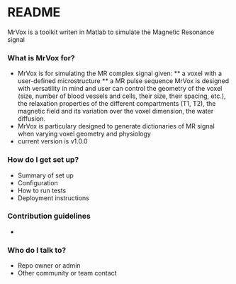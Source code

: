 # README #

MrVox is a toolkit writen in Matlab to simulate the Magnetic Resonance 
signal


### What is MrVox for? ###

* MrVox is for simulating the MR complex signal given: 
** a voxel with a user-defined microstructure
** a MR pulse sequence
MrVox is designed with versatility in mind and user can control the geometry
of the voxel (size, number of blood vessels and cells, their size, their 
spacing, etc.), the relaxation properties of the different compartments 
(T1, T2), the magnetic field and its variation over the voxel dimension,
the water diffusion. 
* MrVox is particulary designed to generate dictionaries of MR signal when
varying voxel geometry and physiology
* current version is v1.0.0

### How do I get set up? ###

* Summary of set up
* Configuration
* How to run tests
* Deployment instructions

### Contribution guidelines ###

* 

### Who do I talk to? ###

* Repo owner or admin
* Other community or team contact
